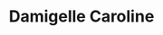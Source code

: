---
title: Damigelle Caroline
type: sposa
layout: marca
marca: Le-damigelle-di-Caroline-M
logo: /assets/img/abiti-cerimonia/thumb-damigelle-caroline.jpg
---